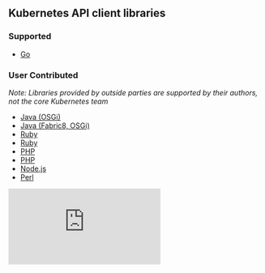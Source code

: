 <!-- BEGIN MUNGE: UNVERSIONED_WARNING -->


<!-- END MUNGE: UNVERSIONED_WARNING -->

## Kubernetes API client libraries

### Supported

   * [Go](http://releases.k8s.io/release-1.1/pkg/client/)

### User Contributed

*Note: Libraries provided by outside parties are supported by their authors, not the core Kubernetes team*

   * [Java (OSGi)](https://bitbucket.org/amdatulabs/amdatu-kubernetes)
   * [Java (Fabric8, OSGi)](https://github.com/fabric8io/kubernetes-client)
   * [Ruby](https://github.com/Ch00k/kuber)
   * [Ruby](https://github.com/abonas/kubeclient)
   * [PHP](https://github.com/devstub/kubernetes-api-php-client)
   * [PHP](https://github.com/maclof/kubernetes-client)
   * [Node.js](https://github.com/tenxcloud/node-kubernetes-client)
   * [Perl](https://metacpan.org/pod/Net::Kubernetes)




<!-- BEGIN MUNGE: IS_VERSIONED -->
<!-- TAG IS_VERSIONED -->
<!-- END MUNGE: IS_VERSIONED -->


<!-- BEGIN MUNGE: GENERATED_ANALYTICS -->
[![Analytics](https://kubernetes-site.appspot.com/UA-36037335-10/GitHub/docs/devel/client-libraries.md?pixel)]()
<!-- END MUNGE: GENERATED_ANALYTICS -->
